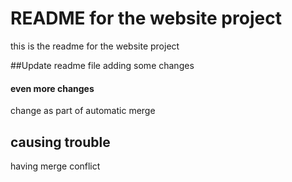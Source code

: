 # README for the website project
this is the readme for the website project

##Update readme file
adding some changes

#### even more changes
change as part of automatic merge

## causing trouble
having merge conflict
